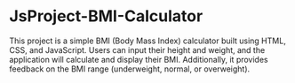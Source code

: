 # JsProject-BMI-Calculator

This project is a simple BMI (Body Mass Index) calculator built using HTML, CSS, and JavaScript. Users can input their height and weight, and the application will calculate and display their BMI. Additionally, it provides feedback on the BMI range (underweight, normal, or overweight).